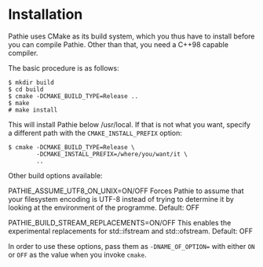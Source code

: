 Installation
============

Pathie uses CMake as its build system, which you thus have to install
before you can compile Pathie. Other than that, you need a C++98
capable compiler.

The basic procedure is as follows:

    $ mkdir build
    $ cd build
    $ cmake -DCMAKE_BUILD_TYPE=Release ..
    $ make
    # make install

This will install Pathie below /usr/local. If that is not what you
want, specify a different path with the `CMAKE_INSTALL_PREFIX` option:

    $ cmake -DCMAKE_BUILD_TYPE=Release \
            -DCMAKE_INSTALL_PREFIX=/where/you/want/it \
            ..

Other build options available:

PATHIE_ASSUME_UTF8_ON_UNIX=ON/OFF        Forces Pathie to assume that
                                         your filesystem encoding is
                                         UTF-8 instead of trying to
                                         determine it by looking at
                                         the environment of the
                                         programme.
                                         Default: OFF

PATHIE_BUILD_STREAM_REPLACEMENTS=ON/OFF  This enables the experimental
                                         replacements for std::ifstream
                                         and std::ofstream.
                                         Default: OFF

In order to use these options, pass them as `-DNAME_OF_OPTION=` with
either `ON` or `OFF` as the value when you invoke `cmake`.
